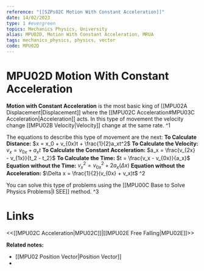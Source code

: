 ```yaml
---
reference: "[[SZPs02C Motion With Constant Acceleration]]"
date: 14/02/2023
type: 1 #evergreen
topics: Mechanics Physics, University
alias: MPU02D, Motion With Constant Acceleration, MRUA
tags: mechanics_physics, physics, vector
code: MPU02D
---
```

# MPU02D Motion With Constant Acceleration

**Motion with Constant Acceleration** is the most basic king of [[MPU02A Displacement|Displacement]] where the [[MPU02C Acceleration#MPU03C Acceleration|Acceleration]] acts. In this type of movement the velocity change [[MPU02B Velocity|Velocity]] change at the same rate. ^1

The equations to describe this type of movement are the next:
**To Calculate Distance:**
$x = x_0 + v_{0x}t + \frac{1}{2}a_xt^2$
**To Calculate the Velocity:**
$v_x = v_{0x} + a_xt$
**To Calculate the Constant Acceleration:**
$a_x = \frac{v_{2x} - v_{1x}}{t_2 - t_2}$
**To Calculate the Time:**
$t = \frac{v_x - v_{0x}}{a_x}$
**Equation without the Time:**
$v_x^2 = v_{0x}^2 + 2a_x(\Delta x)$
**Equation without the Acceleration:**
$\Delta x = \frac{1}{2}(v_{0x} + v_x)t$ ^2

You can solve this type of problems using the [[MPU00C Base to Solve Physics Problems|I SEE]] method. ^3

# Links
<<[[MPU02C Acceleration|MPU02C]]|[[MPU02E Free Falling|MPU02E]]>>

**Related notes:**
- [[MPU02 Position Vector|Position Vector]]
- 
